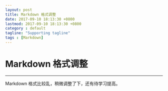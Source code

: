 ```yaml
---
layout: post
title: Markdown 格式调整
date: 2017-09-10 18:13:30 +0800
lastmod: 2017-09-10 18:13:30 +0800
category : default
tagline: "Supporting tagline"
tags : [Markdown]
---
```

# Markdown 格式调整
---
Markdown 格式比较乱，稍微调整了下，还有待学习提高。
